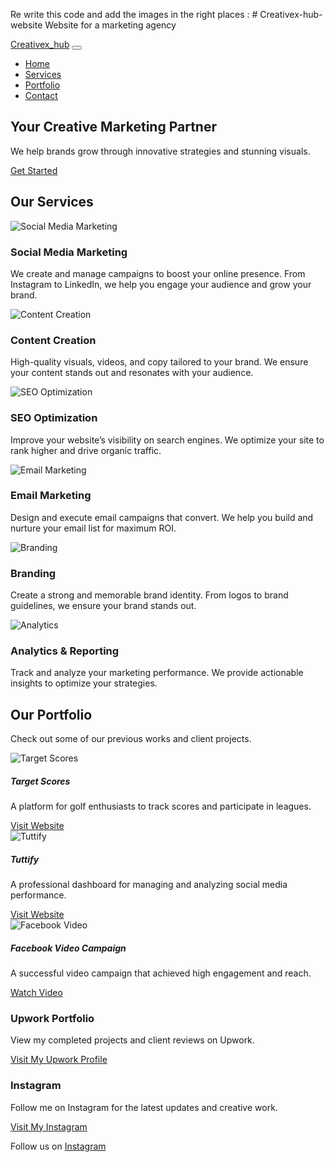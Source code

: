 Re write this code and add the images in the right places : # Creativex-hub-website
Website for a marketing agency
<!DOCTYPE html>
<html lang="en">
<head>
  <meta charset="UTF-8">
  <meta name="viewport" content="width=device-width, initial-scale=1.0">
  <title>Creativex_hub - Marketing Agency</title>
  <link href="https://cdn.jsdelivr.net/npm/bootstrap@5.3.0/dist/css/bootstrap.min.css" rel="stylesheet">
  <link rel="stylesheet" href="styles.css">
</head>
<body>
  <!-- Navbar -->
  <nav class="navbar navbar-expand-lg navbar-dark bg-dark">
    <div class="container">
      <a class="navbar-brand" href="#">Creativex_hub</a>
      <button class="navbar-toggler" type="button" data-bs-toggle="collapse" data-bs-target="#navbarNav">
        <span class="navbar-toggler-icon"></span>
      </button>
      <div class="collapse navbar-collapse" id="navbarNav">
        <ul class="navbar-nav ms-auto">
          <li class="nav-item"><a class="nav-link" href="#home">Home</a></li>
          <li class="nav-item"><a class="nav-link" href="#services">Services</a></li>
          <li class="nav-item"><a class="nav-link" href="#portfolio">Portfolio</a></li>
          <li class="nav-item"><a class="nav-link" href="#contact">Contact</a></li>
        </ul>
      </div>
    </div>
  </nav>

  <!-- Hero Section -->
  <section id="home" class="hero-section text-center text-white">
    <div class="container">
      <h1 class="display-4">Your Creative Marketing Partner</h1>
      <p class="lead">We help brands grow through innovative strategies and stunning visuals.</p>
      <a href="#contact" class="btn btn-primary btn-lg">Get Started</a>
    </div>
  </section>

  <!-- Services Section -->
 <section id="services" class="py-5">
  <div class="container">
    <h2 class="text-center mb-4">Our Services</h2>
    <div class="row">
      <div class="col-md-4 text-center">
        <img src="images/IMG_1001.jpg" alt="Social Media Marketing" class="img-fluid rounded mb-3">
        <h3>Social Media Marketing</h3>
        <p>We create and manage campaigns to boost your online presence. From Instagram to LinkedIn, we help you engage your audience and grow your brand.</p>
      </div>
      <div class="col-md-4 text-center">
        <img src="images/IMG_1002.jpg" alt="Content Creation" class="img-fluid rounded mb-3">
        <h3>Content Creation</h3>
        <p>High-quality visuals, videos, and copy tailored to your brand. We ensure your content stands out and resonates with your audience.</p>
      </div>
      <div class="col-md-4 text-center">
        <img src="images/IMG_1002.jpg" alt="SEO Optimization" class="img-fluid rounded mb-3">
        <h3>SEO Optimization</h3>
        <p>Improve your website’s visibility on search engines. We optimize your site to rank higher and drive organic traffic.</p>
      </div>
    </div>
    <div class="row mt-4">
      <div class="col-md-4 text-center">
        <img src="images/IMG_1002.jpg" alt="Email Marketing" class="img-fluid rounded mb-3">
        <h3>Email Marketing</h3>
        <p>Design and execute email campaigns that convert. We help you build and nurture your email list for maximum ROI.</p>
      </div>
      <div class="col-md-4 text-center">
        <img src="images/IMG_1010.PNG" alt="Branding" class="img-fluid rounded mb-3">
        <h3>Branding</h3>
        <p>Create a strong and memorable brand identity. From logos to brand guidelines, we ensure your brand stands out.</p>
      </div>
      <div class="col-md-4 text-center">
        <img src="images/IMG_1010.jpg" alt="Analytics" class="img-fluid rounded mb-3">
        <h3>Analytics & Reporting</h3>
        <p>Track and analyze your marketing performance. We provide actionable insights to optimize your strategies.</p>
      </div>
    </div>
  </div>
<section id="portfolio" class="py-5 bg-light">
  <div class="container">
    <h2 class="text-center mb-4">Our Portfolio</h2>
    <p class="text-center mb-5">Check out some of our previous works and client projects.</p>
    <div class="row">
      <!-- Target Scores Project -->
      <div class="col-md-4 mb-4">
        <div class="card h-100">
          <img src="images/IMG_2296.jpg" alt="Target Scores" class="card-img-top">
          <div class="card-body">
            <h5 class="card-title">Target Scores</h5>
            <p class="card-text">A platform for golf enthusiasts to track scores and participate in leagues.</p>
            <a href="http://www.targetscores.com.au" target="_blank" class="btn btn-primary">
              Visit Website
            </a>
          </div>
        </div>
      </div>
      <!-- Tuttify Project -->
      <div class="col-md-4 mb-4">
        <div class="card h-100">
          <img src="images/1004.jpg" alt="Tuttify" class="card-img-top">
          <div class="card-body">
            <h5 class="card-title">Tuttify</h5>
            <p class="card-text">A professional dashboard for managing and analyzing social media performance.</p>
            <a href="https://tuttify.io" target="_blank" class="btn btn-primary">
              Visit Website
            </a>
          </div>
        </div>
      </div>
      <!-- Facebook Video Project -->
      <div class="col-md-4 mb-4">
        <div class="card h-100">
          <img src="images/facebook-video.jpg" alt="Facebook Video" class="card-img-top">
          <div class="card-body">
            <h5 class="card-title">Facebook Video Campaign</h5>
            <p class="card-text">A successful video campaign that achieved high engagement and reach.</p>
            <a href="https://fb.watch/m5b9HEda21/" target="_blank" class="btn btn-primary">
              Watch Video
            </a>
          </div>
        </div>
      </div>
    </div>
    <div class="row mt-4">
      <!-- Upwork Profile -->
      <div class="col-md-6 mb-4">
        <div class="card h-100">
          <div class="card-body text-center">
            <h3 class="card-title">Upwork Portfolio</h3>
            <p class="card-text">View my completed projects and client reviews on Upwork.</p>
            <a href="https://www.upwork.com/freelancers/~011abe2450b2c392d0" target="_blank" class="btn btn-primary">
              Visit My Upwork Profile
            </a>
          </div>
        </div>
      </div>
      <!-- Instagram Profile -->
      <div class="col-md-6 mb-4">
        <div class="card h-100">
          <div class="card-body text-center">
            <h3 class="card-title">Instagram</h3>
            <p class="card-text">Follow me on Instagram for the latest updates and creative work.</p>
            <a href="https://www.instagram.com/Creativex_hub" target="_blank" class="btn btn-primary">
              Visit My Instagram
            </a>
          </div>
        </div>
      </div>
    </div>
  </div>
</section>
        </div>
      </div>
    </div>
  </section>

  <!-- Footer -->
  <footer class="bg-dark text-white text-center py-3">
    <p>Follow us on <a href="https://instagram.com/Creativex_hub" target="_blank" class="text-white">Instagram</a></p>
  </footer>

  <script src="https://cdn.jsdelivr.net/npm/bootstrap@5.3.0/dist/js/bootstrap.bundle.min.js"></script>
</body>
</html>
